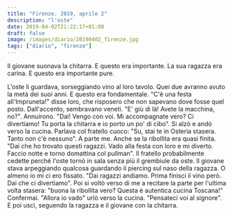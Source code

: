 ```yaml
---
title: "Firenze. 2019, aprile 2"
description: "l'oste"
date: 2019-04-02T21:22:17+01:00
draft: false
image: /images/diario/20190402_firenze.jpg
tags: ["diario", "firenze"]
---
```


Il giovane suonava la chitarra. E questo era importante. La sua ragazza era carina. E questo era importante pure.

L'oste li guardava, sorseggiando vino al loro tavolo. Quei due avranno avuto la metà dei suoi anni. E questo era fondamentale.
"C'è una festa all'Impruneta!" disse loro, che risposero che non sapevano dove fosse quel posto. Dall'accento, sembravano veneti.
"E' giù di là! Avete la macchina, no?". Annuirono.
"Dai! Vengo con voi. Mi accompagnate vero? Ci divertiamo! Tu porta la chitarra e io porto un po' di cibo".
Si alzò e andò verso la cucina.
Parlava col fratello cuoco: "Su, stai te in Osteria stasera. Tanto non c'è nessuno". A parte me. Anche se la ribollita era quasi finita.
"Dai che ho trovato questi ragazzi. Vado alla festa con loro e mi diverto. Faccio notte e torno domattina col pullman".
Il fratello probabilmente cedette perché l'oste tornò in sala senza più il grembiule da oste.
Il giovane stava arpeggiando qualcosa guardando il piercing sul naso della ragazza. O almeno io mi ci ero fissato.
"Dai ragazzi andiamo. Prima finisci il vino però. Dai che ci divertiamo".
Poi si voltò verso di me a recitare la parte per l'ultima volta stasera: "buona la ribollita vero? Questa è autentica cucina Toscana!"
Confermai.
"Allora io vado" urlò verso la cucina. "Pensateci voi al signore".
E poi uscì, seguendo la ragazza e il giovane con la chitarra.
